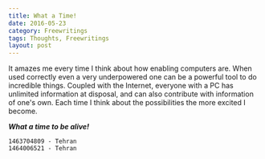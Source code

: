 ```yaml
---
title: What a Time!
date: 2016-05-23
category: Freewritings
tags: Thoughts, Freewritings
layout: post
---
```

It amazes me every time I think about how enabling computers are.
When used correctly even a very underpowered one can be a powerful tool to do incredible things. Coupled with the Internet, everyone with a PC has unlimited information at disposal, and can also contribute with information of one's own.
Each time I think about the possibilities the more excited I become.

_**What a time to be alive!**_

```
1463704809 - Tehran
1464006521 - Tehran

```

